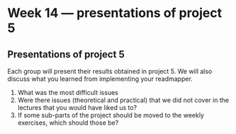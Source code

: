 # Week 14 — presentations of project 5

## Presentations of project 5

Each group will present their results obtained in project 5. We will also discuss what you learned from implementing your readmapper.

1. What was the most difficult issues
2. Were there issues (theoretical and practical) that we did not cover in the lectures that you would have liked us to?
3. If some sub-parts of the project should be moved to the weekly exercises, which should those be?
